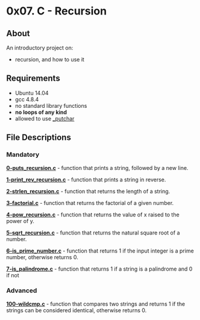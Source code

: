 # 0x07. C - Recursion
## About
An introductory project on:
- recursion, and how to use it
## Requirements
- Ubuntu 14.04
- gcc 4.8.4
- no standard library functions
- **no loops of any kind**
- allowed to use [_putchar](https://github.com/holbertonschool/_putchar.c/blob/master/_putchar.c)
## File Descriptions
### Mandatory
**[0-puts_recursion.c](0-puts_recursion.c)** - function that prints a string, followed by a new line.

**[1-print_rev_recursion.c](1-print_rev_recursion.c)** - function that prints a string in reverse.

**[2-strlen_recursion.c](2-strlen_recursion.c)** - function that returns the length of a string.

**[3-factorial.c](3-factorial.c)** - function that returns the factorial of a given number.

**[4-pow_recursion.c](4-pow_recursion.c)** - function that returns the value of x raised to the power of y.

**[5-sqrt_recursion.c](5-sqrt_recursion.c)** - function that returns the natural square root of a number.

**[6-is_prime_number.c](6-is_prime_number.c)** - function that returns 1 if the input integer is a prime number, otherwise returns 0.

**[7-is_palindrome.c](7-is_palindrome.c)** - function that returns 1 if a string is a palindrome and 0 if not

### Advanced
**[100-wildcmp.c](100-wildcmp.c)** - function that compares two strings and returns 1 if the strings can be considered identical, otherwise returns 0.
